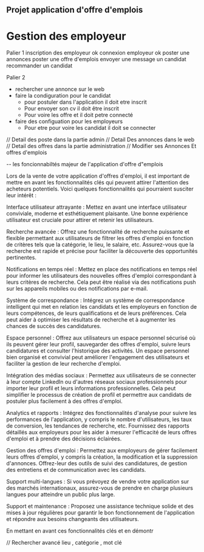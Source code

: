 ## Projet application d'offre d'emplois




# Gestion des employeur
Palier 1
inscription des employeur ok
connexion employeur ok
poster une annonces
poster une offre d'emplois
envoyer une message un candidat
recommander un candidat

Palier 2 
- rechercher une annonce sur le web
- faire la condiguration pour le candidat
   - pour postuler dans l'application il doit etre inscrit
   - Pour envoyer son cv il doit être inscrit
   - Pour voire les offre et il doit petre connecté
-  faire des configuation pour les employeurs
   - Pour etre pour voire les candidat il doit se connecter







// Detail des poste dans la partie admin 
// Detail Des annonces dans le web
// Detail des offres dans la partie administration
// Modifier ses Annonces Et offres d'emplois






-- les foncionnabiltés majeur de l'application d'offre d"emplois 





Lors de la vente de votre application d'offres d'emploi, il est important de mettre en avant les fonctionnalités clés qui peuvent attirer l'attention des acheteurs potentiels. Voici quelques fonctionnalités qui pourraient susciter leur intérêt :

Interface utilisateur attrayante : Mettez en avant une interface utilisateur conviviale, moderne et esthétiquement plaisante. Une bonne expérience utilisateur est cruciale pour attirer et retenir les utilisateurs.

Recherche avancée : Offrez une fonctionnalité de recherche puissante et flexible permettant aux utilisateurs de filtrer les offres d'emploi en fonction de critères tels que la catégorie, le lieu, le salaire, etc. Assurez-vous que la recherche est rapide et précise pour faciliter la découverte des opportunités pertinentes.

Notifications en temps réel : Mettez en place des notifications en temps réel pour informer les utilisateurs des nouvelles offres d'emploi correspondant à leurs critères de recherche. Cela peut être réalisé via des notifications push sur les appareils mobiles ou des notifications par e-mail.

Système de correspondance : Intégrez un système de correspondance intelligent qui met en relation les candidats et les employeurs en fonction de leurs compétences, de leurs qualifications et de leurs préférences. Cela peut aider à optimiser les résultats de recherche et à augmenter les chances de succès des candidatures.

Espace personnel : Offrez aux utilisateurs un espace personnel sécurisé où ils peuvent gérer leur profil, sauvegarder des offres d'emploi, suivre leurs candidatures et consulter l'historique des activités. Un espace personnel bien organisé et convivial peut améliorer l'engagement des utilisateurs et faciliter la gestion de leur recherche d'emploi.

Intégration des médias sociaux : Permettez aux utilisateurs de se connecter à leur compte LinkedIn ou d'autres réseaux sociaux professionnels pour importer leur profil et leurs informations professionnelles. Cela peut simplifier le processus de création de profil et permettre aux candidats de postuler plus facilement à des offres d'emploi.

Analytics et rapports : Intégrez des fonctionnalités d'analyse pour suivre les performances de l'application, y compris le nombre d'utilisateurs, les taux de conversion, les tendances de recherche, etc. Fournissez des rapports détaillés aux employeurs pour les aider à mesurer l'efficacité de leurs offres d'emploi et à prendre des décisions éclairées.

Gestion des offres d'emploi : Permettez aux employeurs de gérer facilement leurs offres d'emploi, y compris la création, la modification et la suppression d'annonces. Offrez-leur des outils de suivi des candidatures, de gestion des entretiens et de communication avec les candidats.

Support multi-langues : Si vous prévoyez de vendre votre application sur des marchés internationaux, assurez-vous de prendre en charge plusieurs langues pour atteindre un public plus large.

Support et maintenance : Proposez une assistance technique solide et des mises à jour régulières pour garantir le bon fonctionnement de l'application et répondre aux besoins changeants des utilisateurs.

En mettant en avant ces fonctionnalités clés et en démontr







// Rechercher avancé lieu  , catégorie , mot clé